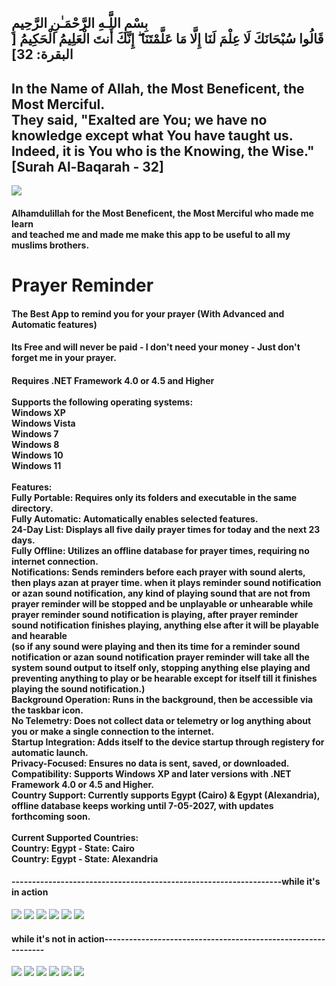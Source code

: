 <h2>بِسْمِ اللَّـهِ الرَّحْمَـٰنِ الرَّحِيمِ<br>قَالُوا سُبْحَانَكَ لَا عِلْمَ لَنَا إِلَّا مَا عَلَّمْتَنَا ۖ إِنَّكَ أَنتَ الْعَلِيمُ الْحَكِيمُ [ البقرة: 32]</h2>
<h2>In the Name of Allah, the Most Beneficent, the Most Merciful.<br>They said, "Exalted are You; we have no knowledge except what You have taught us. Indeed, it is You who is the Knowing, the Wise." [Surah Al-Baqarah - 32]</h2>
<img class="img-fluid" src="assets/img/SurahAlBaqrah-Ayah-32.png"></a></div>
<h4>Alhamdulillah for the Most Beneficent, the Most Merciful who made me learn<br> and teached me and made me make this app to be useful to all my muslims brothers.</h4>
<h1>Prayer Reminder</h1>
<h4>The Best App to remind you for your prayer (With Advanced and Automatic features)</h4>
<h4>Its Free and will never be paid - I don't need your money - Just don't forget me in your prayer.</h4>
<h4>
  Requires .NET Framework 4.0 or 4.5 and Higher
  <br>
  <br>
Supports the following operating systems:
  <br>
Windows XP
  <br>
Windows Vista
  <br>
Windows 7
  <br>
Windows 8
  <br>
Windows 10
  <br>
Windows 11
  <br>
  <br>
  Features:
  <br>
Fully Portable: Requires only its folders and executable in the same directory.
  <br>
Fully Automatic: Automatically enables selected features.
  <br>
24-Day List: Displays all five daily prayer times for today and the next 23 days.
  <br>
Fully Offline: Utilizes an offline database for prayer times, requiring no internet connection.
  <br>
Notifications: Sends reminders before each prayer with sound alerts, then plays azan at prayer time.
when it plays reminder sound notification or azan sound notification, any kind of playing sound that are not from prayer reminder will be stopped and be unplayable or unhearable while prayer reminder sound notification is playing, after prayer reminder sound notification finishes playing, anything else after it will be playable and hearable<br>(so if any sound were playing and then its time for a reminder sound notification or azan sound notification prayer reminder will take all the system sound output to itself only, stopping anything else playing and preventing anything to play or be hearable except for itself till it finishes playing the sound notification.)
  <br>
Background Operation: Runs in the background, then be accessible via the taskbar icon.
  <br>
No Telemetry: Does not collect data or telemetry or log anything about you or make a single connection to the internet.
  <br>
Startup Integration: Adds itself to the device startup through registery for automatic launch.
  <br>
Privacy-Focused: Ensures no data is sent, saved, or downloaded.
  <br>
Compatibility: Supports Windows XP and later versions with .NET Framework 4.0 or 4.5 and Higher.
  <br>
Country Support: Currently supports Egypt (Cairo) & Egypt (Alexandria), offline database keeps working until 7-05-2027, with updates forthcoming soon.
  <br>
  <br>
  Current Supported Countries:
  <br>
  Country: Egypt - State: Cairo
  <br>
  Country: Egypt - State: Alexandria
</h4>
<h4>------------------------------------------------------------------while it's in action</h4>
<img class="img-fluid" src="assets/img/WorkingPrayeReminderPrayerTimesTAB.png"></a></div>
<img class="img-fluid" src="assets/img/WorkingPrayeReminderCountryTAB.png"></a></div>
<img class="img-fluid" src="assets/img/WorkingPrayeReminderSettingsTAB.png"></a></div>
<img class="img-fluid" src="assets/img/WorkingPrayeReminderAboutTAB.png"></a></div>
<img class="img-fluid" src="assets/img/WorkingPrayeReminderChangeLogTAB.png"></a></div>
<img class="img-fluid" src="assets/img/WorkingPrayeReminderTodayTAB.png"></a></div></div>
<h4>while it's not in action--------------------------------------------------------------</h4>
<img class="img-fluid" src="assets/img/PrayeReminderPrayerTimesTAB.png"></a></div>
<img class="img-fluid" src="assets/img/PrayerReminderCountryTAB.png"></a></div>
<img class="img-fluid" src="assets/img/PrayerReminderSettingsTAB.png"></a></div>
<img class="img-fluid" src="assets/img/PrayerReminderAboutTAB.png"></a></div>
<img class="img-fluid" src="assets/img/PrayerReminderChangeLogTAB.png"></a></div>
<img class="img-fluid" src="assets/img/PrayerReminderTodayTAB.png"></a></div></div>

